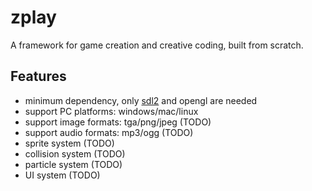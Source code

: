 # zplay
A framework for game creation and creative coding, built from scratch.

## Features
* minimum dependency, only [sdl2](https://www.libsdl.org/) and opengl are needed
* support PC platforms: windows/mac/linux
* support image formats: tga/png/jpeg (TODO)
* support audio formats: mp3/ogg (TODO)
* sprite system (TODO)
* collision system (TODO)
* particle system (TODO)
* UI system (TODO)
